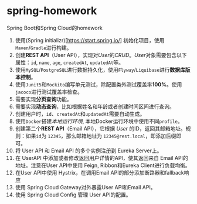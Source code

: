 # spring-homework
Spring Boot和Spring Cloud的homework

1. 使用(Spring initializr)[https://start.spring.io/] 初始化项目，使用`Maven`/`Gradle`进行构建。
2. 创建**REST API**（User API），实现对*User*的*CRUD*。*User*对象需要包含以下属性：`id`, `name`, `age`, `createdAt`, `updatedAt`等。
3. 使用`MySQL`/`PostgreSQL`进行数据持久化，使用`Flyway`/`Liquibase`进行**数据库版本控制**。
4. 使用`Junit5`和`Mockito`编写单元测试，除配置类外测试覆盖率**100%**。使用`jacoco`进行测试覆盖率检查。
5. 需要实现**分页查询**功能。
6. 需要实现**动态查询**，比如根据姓名和年龄或者创建时间区间进行查询。
7. 创建用户时，`id`、`createdAt`和`updatedAt`需要自动生成。
8. 使用`Docker`搭建*本地运行环境*, 本地Docker运行环境中使用不同`profile`。
9. 创建第二个**REST API**（Email API），它根据 *User* 的ID，返回其邮箱地址。规则：如果`id`为 `12345`，那么邮箱地址为 `12345@rest.local`，即添加后缀即可。
10. 将 User API 和 Email API 的多个实例注册到 Eureka Server上。
11. 在 UserAPI 中添加或者修改返回用户详情的API，使其返回来自 Email API的地址。注意在User API中使用 Feign, Ribbon和Eureka Client进行负载均衡。
12. 在User API中使用 Hystrix，在调用Email API的部分添加断路器和fallback响应
13. 使用 Spring Cloud Gateway对外暴露User API和Email API。
14. 使用 Spring Cloud Config 管理 User API的配置。

